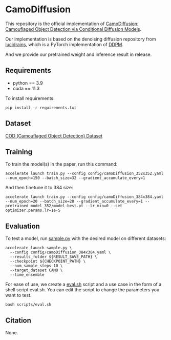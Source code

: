 [//]: # (>📋  A template README.md for code accompanying a Machine Learning paper)

# CamoDiffusion

This repository is the official implementation of [CamoDiffusion: Camouflaged Object Detection via
Conditional Diffusion Models](). 

Our implementation is based on the denoising diffusion repository from <a href="https://github.com/lucidrains/denoising-diffusion-pytorch">lucidrains</a>, which is a PyTorch implementation of <a href="https://arxiv.org/abs/2006.11239">DDPM</a>.

And we provide our pretrained weight and inference result in release.

[//]: # (>📋  Optional: include a graphic explaining your approach/main result, bibtex entry, link to demos, blog posts and tutorials)

## Requirements
- python == 3.9
- cuda == 11.3

To install requirements:

```setup
pip install -r requirements.txt
```

[//]: # (>📋  Describe how to set up the environment, e.g. pip/conda/docker commands, download datasets, etc...)

## Dataset
[COD (Camouflaged Object Detection) Dataset](https://github.com/lartpang/awesome-segmentation-saliency-dataset#camouflaged-object-detection-cod)

## Training

To train the model(s) in the paper, run this command:

```shell
accelerate launch train.py --config config/camoDiffusion_352x352.yaml --num_epoch=150 --batch_size=32 --gradient_accumulate_every=1
```
And then finetune it to 384 size:
```shell
accelerate launch train.py --config config/camoDiffusion_384x384.yaml --num_epoch=20 --batch_size=28 --gradient_accumulate_every=1 --pretrained model_352/model-best.pt --lr_min=0 --set optimizer.params.lr=1e-5
```

[//]: # (>📋  Describe how to train the models, with example commands on how to train the models in your paper, including the full training procedure and appropriate hyperparameters.)

## Evaluation
To test a model, run [sample.py](sample.py) with the desired model on different datasets:
```shell
accelerate launch sample.py \
  --config config/camoDiffusion_384x384.yaml \
  --results_folder ${RESULT_SAVE_PATH} \
  --checkpoint ${CHECKPOINT_PATH} \
  --num_sample_steps 10 \
  --target_dataset CAMO \
  --time_ensemble
```

For ease of use, we create a [eval.sh](scripts%2Feval.sh) script and a use case in the form of a shell script eval.sh.
You can edit the script to change the parameters you want to test.

```shell
bash scripts/eval.sh
```

[//]: # (>📋  Describe how to evaluate the trained models on benchmarks reported in the paper, give commands that produce the results &#40;section below&#41;.)

[//]: # (>📋  Include a table of results from your paper, and link back to the leaderboard for clarity and context. If your main result is a figure, include that figure and link to the command or notebook to reproduce it. )


## Citation

[//]: # (>📋  Pick a licence and describe how to contribute to your code repository. )
None.
